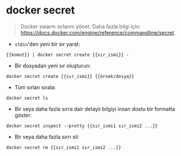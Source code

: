 # docker secret

> Docker swarm sırlarını yönet.
> Daha fazla bilgi için: <https://docs.docker.com/engine/reference/commandline/secret>.

- `stdin`'den yeni bir sır yarat:

`{{komut}} | docker secret create {{sır_ismi}} -`

- Bir dosyadan yeni sır oluşturun:

`docker secret create {{sır_ismi}} {{örnek/dosya}}`

- Tüm sırları sırala:

`docker secret ls`

- Bir veya daha fazla sırra dair detaylı bilgiyi insan dostu bir formatta göster:

`docker secret inspect --pretty {{sır_ismi1 sır_ismi2 ...}}`

- Bir veya daha fazla sırrı sil:

`docker secret rm {{sır_ismi1 sır_ismi2 ...}}`
